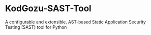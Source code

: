 # KodGozu-SAST-Tool
A configurable and extensible, AST-based Static Application Security Testing (SAST) tool for Python

